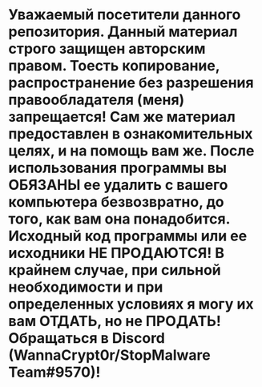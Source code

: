 # Уважаемый посетители данного репозитория. Данный материал строго защищен авторским правом. Тоесть копирование, распространение без разрешения правообладателя (меня) запрещается! Сам же материал предоставлен в ознакомительных целях, и на помощь вам же. После использования программы вы ОБЯЗАНЫ ее удалить с вашего компьютера безвозвратно, до того, как вам она понадобится. Исходный код программы или ее исходники НЕ ПРОДАЮТСЯ! В крайнем случае, при сильной необходимости и при определенных условиях я могу их вам ОТДАТЬ, но не ПРОДАТЬ! Обращаться в Discord (WannaCrypt0r/StopMalware Team#9570)!
